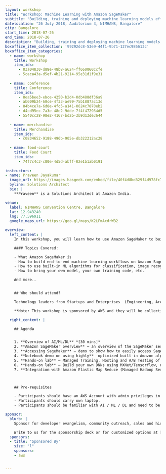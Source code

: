 ```yaml
---
layout: workshop
title: "Workshop: Machine Learning with Amazon SageMaker"
subtitle: "Building, training and deploying machine learning models efficiently and at scale"
datelocation: "26 July 2018, Auditorium 3, NIMHANS, Bangalore"
city: Bangalore
start_time: 2018-07-26
end_time: 2018-07-26
description: "Building, training and deploying machine learning models efficiently and at scale"
boxoffice_item_collection: '99292dc8-53e9-44f1-9b71-127ec986613c'
boxoffice_item_categories:
  - name: workshop
    title: Workshop
    item_ids:
      - 03a04830-d88e-48b8-a624-ff660060ccfe
      - 5caca43a-d5ef-4b21-9214-95e31d1f9e31
      
  - name: conference 
    title: Conference  
    item_ids:  
      - 8ea5bee3-ebce-4250-b2d4-0db488df36a9
      - ab609b24-60ce-4f33-ae99-75b1887ac13d
      - 84b4ce7a-6d8e-4fc5-a141-0624c7870eb2
      - d4cd95ec-7a3e-48e2-9dde-7f4f472934d5
      - 5540cc28-98e2-4167-bd2b-3b9d13de3644
 
  - name: merchandise  
    title: Merchandise 
    item_ids: 
      - c0834652-9188-496b-905e-db322212ac28
 
  - name: food-court 
    title: Food Court  
    item_ids: 
      - 74f7c4c3-c80e-4d5d-abff-02e1b1ab0191
      
instructors:
- name: Praveen Jayakumar
  image_url: https://images.hasgeek.com/embed/file/40f4d8bd829f4d978fc778379caf8320
  byline: Solutions Architect
  bio: |
    **Praveen** is a Solutions Architect at Amazon India.

venue:
  label: NIMHANS Convention Centre, Bangalore
  lat: 12.943240
  lng: 77.596911
  google_maps_url: https://goo.gl/maps/K2LFmAcdrWB2

overview:
  left_content: |
    In this workshop, you will learn how to use Amazon SageMaker to build, train and host machine learning models. Going through a number of Jupyter notebooks, you will first learn how to use built-in algorithms to perform complex tasks like image classification or clustering. Then, trainers will teach you how you can bring your own Tensorflow or Apache MXNet script to train deep learning models. Finally, you will deploy your models to SageMaker-managed infrastructure and use them to predict new samples.

    #### Topics Covered:

    - What Amazon SageMaker is
    - How to build end-to-end machine learning workflows on Amazon SageMaker
    - How to use built-in ML algorithms for classification, image recognition, etc.
    - How to bring your own model, your own training code, etc.

    And more..


    ## Who should attend?

    Technology leaders from Startups and Enterprises  (Engineering, Architecture, Product, Development) who are interested in expanding your knowledge on Artificial Intelligence, Machine Learning, and how it can be applied to your business.

    **Note: This workshop is sponsored by AWS and they will be collecting participants data for generating coupons. These credits are exclusively for hands-on labs. We will be opening up RSVP for this workshop shortly.**

  right_content: |

    ## Agenda


    1. **Overview of AI/ML/DL** *[30 mins]*
    2. **Amazon SageMaker overview** – an overview of the SageMaker service, best use cases, main features including AWS security concepts of IAM, VPC, KMS. *[ 45 mins.]*
    3. **Accessing SageMaker** – demo to show how to easily access SageMaker service [Duration: 15 mins.]
    4. **Notebook demo on using highly** -optimized built-in Amazon algorithms [Duration: 30 mins.]
    5. **Hands-on lab** – Managed Training, Hosting and A/B Testing of Amazon built-in algorithm – Amazon linear learner algorithm / parallel training using SageMaker Estimators / SageMaker Python SDK [Duration: 45 mins.]
    6. **Hands-on lab** – Build your own DNNs using MXNet/Tensorflow, distributed training on GPUs and serving using SageMaker [Duration: 1 hr. 15 mins.]
    7. **Integration with Amazon Elastic Map Reduce (Managed Hadoop Service)** - Amazon SageMaker notebooks backed by Spark in Amazon EMR [Duration: 1 hr.]



    ## Pre-requisites

    - Participants should have an AWS Account with admin privileges in IAM and EC2 limit for P2 instances increased to 2 in AWS Region North Virginia (us-east-1). Check out [this](https://docs.aws.amazon.com/AWSEC2/latest/UserGuide/ec2-resource-limits.html) doc to know more about how to increase EC2 limits. All participants will be provided AWS Credits for the workshop
    - Participants should carry own laptop.
    - Participants should be familiar with AI / ML / DL and need to be hands-on practitioners.

sponsor:
  blurb: |
    Sponsor for developer evangelism, community outreach, sales and hiring.

    Write to us for the sponsorship deck or for customized options at [info@hasgeek.com](mailto:info@hasgeek.com)
  sponsors:
  - title: "Sponsored By"
    size: "l"
    sponsors:
    - aws


---
```

